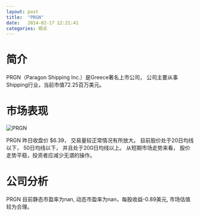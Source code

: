 ```yaml
---
layout: post
title:  "PRGN"
date:   2014-02-17 12:21:41
categories: 观点
---
```


# 简介
PRGN（Paragon Shipping Inc.）是Greece著名上市公司，
公司主要从事Shipping行业，当前市值72.25百万美元。

# 市场表现

![PRGN](http://finviz.com/chart.ashx?t=PRGN&ty=c&ta=1&p=d&s=l)

PRGN 昨日收盘价 $6.39，
交易量较正常情况有所放大。
目前股价处于20日均线以下，
50日均线以下，
并且处于200日均线以上。
从短期市场走势来看，
股价走势平稳，投资者应减少无谓的操作。

# 公司分析
PRGN 目前静态市盈率为nan, 动态市盈率为nan，每股收益-0.89美元,
市场估值较为合理。
